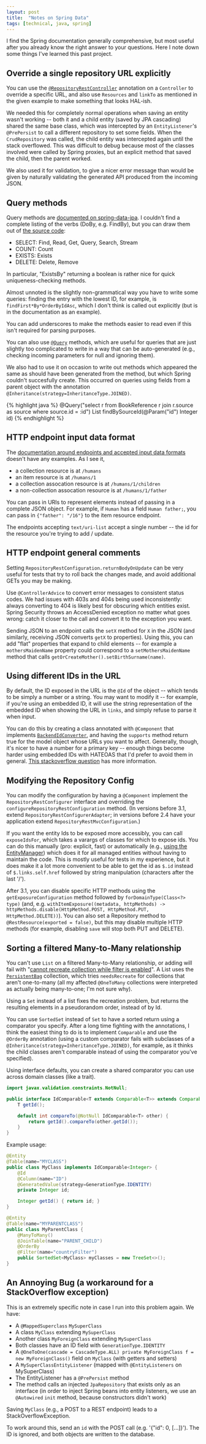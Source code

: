 ```yaml
---
layout: post
title:  "Notes on Spring Data"
tags: [technical, java, spring]
---
```


I find the Spring documentation generally comprehensive, but most useful after you already know the right answer to your questions. Here I note down some things I've learned this past project.

Override a single repository URL explicitly
-------------------------------------------

You can use the [`@RepositoryRestController`](https://docs.spring.io/spring-data/rest/docs/3.4.0-SNAPSHOT/reference/html/#customizing-sdr.overriding-sdr-response-handlers) annotation on a `Controller` to override a specific URL, and also use `Resources` and `linkTo` as mentioned in the given example to make something that looks HAL-ish.

We needed this for completely normal operations when saving an entity wasn't working -- both it and a child entity (saved by JPA cascading) shared the same base class, which was intercepted by an `EntityListener`'s `@PrePersist` to call a different repository to set some fields. When the `CrudRepository` was called, the child entity was intercepted again until the stack overflowed. This was difficult to debug because most of the classes involved were called by Spring proxies, but an explicit method that saved the child, then the parent worked.

We also used it for validation, to give a nicer error message than would be given by naturally validating the generated API produced from the incoming JSON.

Query methods
-------------

Query methods are [documented on spring-data-jpa](https://docs.spring.io/spring-data/jpa/docs/2.4.0-SNAPSHOT/reference/html/#jpa.query-methods). I couldn't find a complete listing of the verbs (DoBy, e.g. FindBy), but you can draw them out of [the source code](https://github.com/spring-projects/spring-data-commons/blob/4be5aae181ad9930f409a93eb5a36697884c5c18/src/main/java/org/springframework/data/repository/query/parser/PartTree.java#L59):

* SELECT: Find, Read, Get, Query, Search, Stream
* COUNT: Count
* EXISTS: Exists
* DELETE: Delete, Remove

In particular, "ExistsBy" returning a boolean is rather nice for quick uniqueness-checking methods.

Almost unnoted is the slightly non-grammatical way you have to write some queries: finding the entry with the lowest ID, for example, is `findFirst*By*OrderByIdAsc`, which I don't think is called out explicitly (but is in the documentation as an example).

You can add underscores to make the methods easier to read even if this isn't required for parsing purposes.

You can also use [`@Query`](https://docs.spring.io/spring-data/jpa/docs/2.4.0-SNAPSHOT/reference/html/#jpa.query-methods.at-query) methods, which are useful for queries that are just slightly too complicated to write in a way that can be auto-generated (e.g., checking incoming parameters for null and ignoring them).

We also had to use it on occasion to write out methods which appeared the same as should have been generated from the method, but which Spring couldn't succesfully create. This occurred on queries using fields from a parent object with the annotation `@Inheritance(strategy=InheritanceType.JOINED)`.

{% highlight java %}
@Query("select r from BookReference r join r.source as source where source.id = :id")
List<BookReference> findBySourceId(@Param("id") Integer id)
{% endhighlight %}

HTTP endpoint input data format
-------------------------------

The [documentation around endpoints and accepted input data formats](https://docs.spring.io/spring-data/rest/docs/3.4.0-SNAPSHOT/reference/html/#repository-resources.fundamentals) doesn't have any examples. As I see it,
* a collection resource is at `/humans`
* an item resource is at `/humans/1`
* a collection assocation resource is at `/humans/1/children`
* a non-collection assocation resource is at `/humans/1/father`

You can pass in URIs to represent elements instead of passing in a complete JSON object. For example, if `Human` has a field `Human father;`, you can pass in `{"father": "/16"}` to the item resource endpoint.

The endpoints accepting `text/uri-list` accept a single number -- the id for the resource you're trying to add / update.

HTTP endpoint general comments
------------------------------

Setting `RepositoryRestConfiguration.returnBodyOnUpdate` can be very useful for tests that try to roll back the changes made, and avoid additional GETs you may be making.

Use `@ControllerAdvice` to convert error messages to consistent status codes. We had issues with 403s and 404s being used inconsistently: always converting to 404 is likely best for obscuring which entities exist. Spring Security throws an AccessDenied exception no matter what goes wrong: catch it closer to the call and convert it to the exception you want.

Sending JSON to an endpoint calls the `setX` method for `X` in the JSON (and similarly, receiving JSON converts `getX` to properties). Using this, you can add "flat" properties that expand to child elements -- for example a `mothersMaidenName` property could correspond to a `setMothersMaidenName` method that calls `getOrCreateMother().setBirthSurname(name)`.

Using different IDs in the URL
------------------------------

By default, the ID exposed in the URL is the `@Id` of the object -- which tends to be simply a number or a string. You may want to modify it -- for example, if you're using an embedded ID, it will use the string representation of the embedded ID when showing the URL in `links`, and simply refuse to parse it when input.

You can do this by creating a class annotated with `@Component` that implements [`BackendIdConverter`](https://docs.spring.io/spring-data/rest/docs/current/api/org/springframework/data/rest/webmvc/spi/BackendIdConverter.html), and having the `supports` method return true for the model object whose URLs you want to affect. Generally, though, it's nicer to have a number for a primary key -- enough things become harder using embedded IDs with HATEOAS that I'd prefer to avoid them in general. [This stackoverflow question](https://stackoverflow.com/q/23801575/2591803) has more information.

Modifying the Repository Config
-------------------------------

You can modify the configuration by having a `@Component` implement the `RepositoryRestConfigurer` interface and overriding the `configureRepositoryRestConfiguration` method. (In versions before 3.1, extend `RepositoryRestConfigurerAdapter`; in versions before 2.4 have your application extend `RepositoryRestMvcConfiguration`.)

If you want the entity Ids to be exposed more accessibly, you can call `exposeIdsFor`, which takes a varargs of classes for which to expose ids. You can do this manually (pro: explicit, fast) or automatically (e.g., [using the EntityManager](https://stackoverflow.com/a/47765828/2591803)) which does it for all managed entities without having to maintain the code. This is mostly useful for tests in my experience, but it does make it a lot more convenient to be able to get the id as `$.id` instead of `$.links.self.href` followed by string manipulation (characters after the last '/').

After 3.1, you can disable specific HTTP methods using the `getExposureConfiguration` method followed by `forDomainType(Class<?> type)` (and, e.g. `withItemExposure((metadata, httpMethods) -> httpMethods.disable(HttpMethod.POST, HttpMethod.PUT, HttpMethod.DELETE))`). You can also set a Repository method to `@RestResource(exported = false)`, but this may disable multiple HTTP methods (for example, disabling `save` will stop both PUT and DELETE).

Sorting a filtered Many-to-Many relationship
--------------------------------------------

You can't use `List` on a filtered Many-to-Many relationship, or adding will fail with "[cannot recreate collection while filter is enabled](https://github.com/hibernate/hibernate-orm/blob/5.4/hibernate-core/src/main/java/org/hibernate/action/internal/CollectionUpdateAction.java#L74-L80)". A List uses the [`PersistentBag`](https://github.com/hibernate/hibernate-orm/blob/5.4/hibernate-core/src/main/java/org/hibernate/collection/internal/PersistentBag.java) collection, which tries `needsRecreate` for collections that aren't one-to-many (all my affected `@OneToMany` collections were interpreted as actually being many-to-one; I'm not sure why).

Using a `Set` instead of a list fixes the recreation problem, but returns the resulting elements in a pseudorandom order, instead of by Id.

You can use `SortedSet` instead of `Set` to have a sorted return using a comparator you specify. After a long time fighting with the annotations, I think the easiest thing to do is to implement `Comparable` and use the `@OrderBy` annotation (using a custom comparator fails with subclasses of a `@Inheritance(strategy=InheritanceType.JOINED)`, for example, as it thinks the child classes aren't comparable instead of using the comparator you've specified).

Using interface defaults, you can create a shared comparator you can use across domain classes (like a trait).

```java
import javax.validation.constraints.NotNull;

public interface IdComparable<T extends Comparable<T>> extends Comparable<IdComparable<T>> {
    T getId();

    default int compareTo(@NotNull IdComparable<T> other) {
        return getId().compareTo(other.getId());
    }
}
```

Example usage:
```java
@Entity
@Table(name="MYCLASS")
public class MyClass implements IdComparable<Integer> {
    @Id
    @Column(name="ID")
    @GeneratedValue(strategy=GenerationType.IDENTITY)
    private Integer id;

    Integer getId() { return id; }
}

@Entity
@Table(name="MYPARENTCLASS")
public class MyParentClass {
    @ManyToMany()
    @JoinTable(name="PARENT_CHILD")
    @OrderBy
    @Filter(name="countryFilter")
    public SortedSet<MyClass> myClasses = new TreeSet<>();
}
```

An Annoying Bug (a workaround for a StackOverflow exception)
------------------------------------------------------------

This is an extremely specific note in case I run into this problem again. We have:

* A `@MappedSuperclass` `MySuperClass`
* A class `MyClass` extending `MySuperClass`
* Another class `MyForeignClass` extending `MySuperClass`
 * Both classes have an ID field with `GenerationType.IDENTITY`
* A `@OneToOne(cascade = CascadeType.ALL) private MyForeignClass f = new MyForeignClass()` field on `MyClass` (with getters and setters)
* A `MySuperClassEntityListener` (mapped with `@EntityListeners` on MySuperClass)
 * The EntityListener has a `@PrePersist` method
  * The method calls an injected `JpaRepository` that exists only as an interface (in order to inject Spring beans into entity listeners, we use an `@Autowired` `init` method, because constructors didn't work)

Saving `MyClass` (e.g., a POST to a REST endpoint) leads to a StackOverflowException.

To work around this, send an `id` with the POST call (e.g. '{"id": 0, [...]}'). The ID is ignored, and both objects are written to the database.
